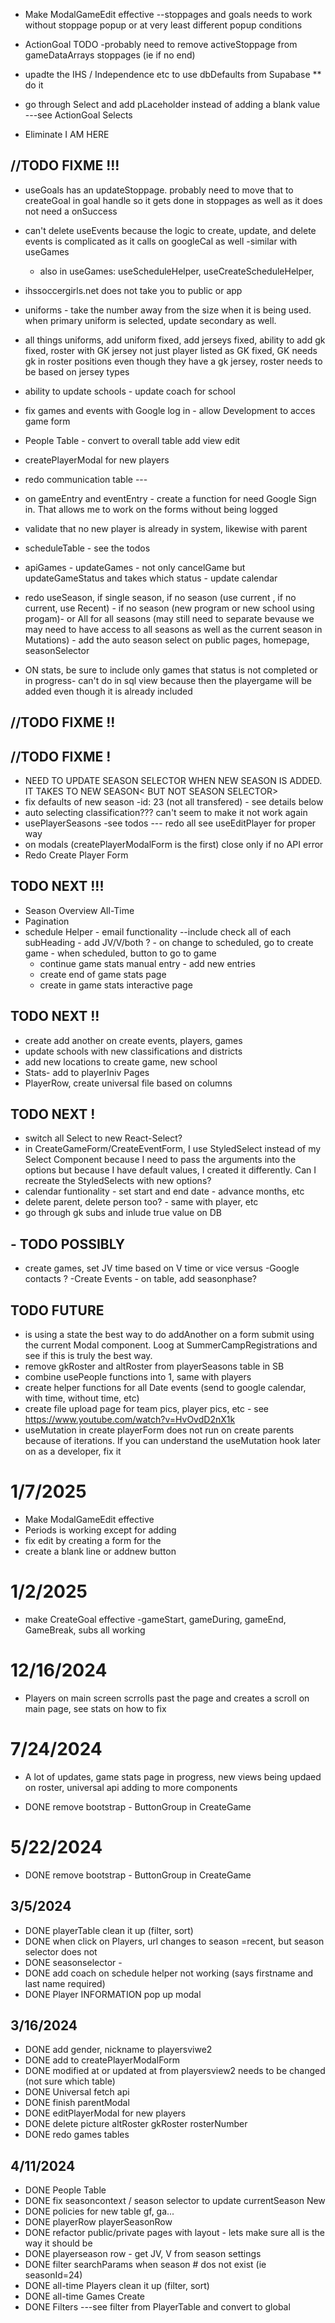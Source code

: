 - Make ModalGameEdit effective
  --stoppages and goals needs to work without stoppage popup or at very least different popup conditions
- ActionGoal TODO
  -probably need to remove activeStoppage from gameDataArrays stoppages (ie if no end)
- upadte the IHS / Independence etc to use dbDefaults from Supabase
  \*\* do it

- go through Select and add pLaceholder instead of adding a blank value ---see ActionGoal Selects

- Eliminate I AM HERE

## //TODO FIXME !!!

- useGoals has an updateStoppage. probably need to move that to createGoal in goal handle so it gets done in stoppages as well as it does not need a onSuccess
- can't delete useEvents because the logic to create, update, and delete events is complicated as it calls on googleCal as well
  -similar with useGames

  - also in useGames: useScheduleHelper,
    useCreateScheduleHelper,

- ihssoccergirls.net does not take you to public or app
- uniforms - take the number away from the size when it is being used. when primary uniform is selected, update secondary as well.
- all things uniforms, add uniform fixed, add jerseys fixed, ability to add gk fixed, roster with GK jersey not just player listed as GK fixed, GK needs gk in roster positions even though they have a gk jersey, roster needs to be based on jersey types
- ability to update schools - update coach for school

- fix games and events with Google log in - allow Development to acces game form

- People Table - convert to overall table add view edit

- createPlayerModal for new players

- redo communication table ---
- on gameEntry and eventEntry - create a function for need Google Sign in. That allows me to work on the forms without being logged
- validate that no new player is already in system, likewise with parent

- scheduleTable - see the todos
- apiGames - updateGames - not only cancelGame but updateGameStatus and takes which status - update calendar
- redo useSeason, if single season, if no season (use current , if no current, use Recent) - if no season (new program or new school using progam)- or All for all seasons (may still need to separate bevause we may need to have access to all seasons as well as the current season in Mutations) - add the auto season select on public pages, homepage, seasonSelector

- ON stats, be sure to include only games that status is not completed or in progress- can't do in sql view because then the playergame will be added even though it is already included

## //TODO FIXME !!

## //TODO FIXME !

- NEED TO UPDATE SEASON SELECTOR WHEN NEW SEASON IS ADDED. IT TAKES TO NEW SEASON< BUT NOT SEASON SELECTOR>
- fix defaults of new season -id: 23 (not all transfered) - see details below
- auto selecting classification??? can't seem to make it not work again
- usePlayerSeasons -see todos --- redo all see useEditPlayer for proper way
- on modals (createPlayerModalForm is the first) close only if no API error
- Redo Create Player Form

## TODO NEXT !!!

- Season Overview All-Time
- Pagination
- schedule Helper - email functionality --include check all of each subHeading - add JV/V/both ? - on change to scheduled, go to create game - when scheduled, button to go to game
  - continue game stats manual entry - add new entries
  - create end of game stats page
  - create in game stats interactive page

## TODO NEXT !!

- create add another on create events, players, games
- update schools with new classifications and districts
- add new locations to create game, new school
- Stats- add to playerIniv Pages
- PlayerRow, create universal file based on columns

## TODO NEXT !

- switch all Select to new React-Select?
- in CreateGameForm/CreateEventForm, I use StyledSelect instead of my Select Component because I need to pass the arguments into the options but because I have default values, I created it differently. Can I recreate the StyledSelects with new options?
- calendar funtionality - set start and end date - advance months, etc
- delete parent, delete person too? - same with player, etc
- go through gk subs and inlude true value on DB

## - TODO POSSIBLY

- create games, set JV time based on V time or vice versus
  -Google contacts ?
  -Create Events - on table, add seasonphase?

## TODO FUTURE

- is using a state the best way to do addAnother on a form submit using the current Modal component. Loog at SummerCampRegistrations and see if this is truly the best way.
- remove gkRoster and altRoster from playerSeasons table in SB
- combine usePeople functions into 1, same with players
- create helper functions for all Date events (send to google calendar, with time, without time, etc)
- create file upload page for team pics, player pics, etc - see https://www.youtube.com/watch?v=HvOvdD2nX1k
- useMutation in create playerForm does not run on create parents because of iterations. If you can understand the useMutation hook later on as a developer, fix it

# 1/7/2025

- Make ModalGameEdit effective
- Periods is working except for adding
- fix edit by creating a form for the
- create a blank line or addnew button

# 1/2/2025

- make CreateGoal effective
  -gameStart, gameDuring, gameEnd, GameBreak, subs all working

# 12/16/2024

- Players on main screen scrrolls past the page and creates a scroll on main page, see stats on how to fix

# 7/24/2024

- A lot of updates, game stats page in progress, new views being updaed on roster, universal api adding to more components

- DONE remove bootstrap - ButtonGroup in CreateGame

# 5/22/2024

- DONE remove bootstrap - ButtonGroup in CreateGame

## 3/5/2024

- DONE playerTable clean it up (filter, sort)
- DONE when click on Players, url changes to season =recent, but season selector does not
- DONE seasonselector -
- DONE add coach on schedule helper not working (says firstname and last name required)
- DONE Player INFORMATION pop up modal

## 3/16/2024

- DONE add gender, nickname to playersviwe2
- DONE add to createPlayerModalForm
- DONE modified at or updated at from playersview2 needs to be changed (not sure which table)
- DONE Universal fetch api
- DONE finish parentModal
- DONE editPlayerModal for new players
- DONE delete picture altRoster gkRoster rosterNumber
- DONE redo games tables

## 4/11/2024

- DONE People Table
- DONE fix seasoncontext / season selector to update currentSeason New
- DONE policies for new table gf, ga...
- DONE playerRow playerSeasonRow
- DONE refactor public/private pages with layout - lets make sure all is the way it should be
- DONE playerseason row - get JV, V from season settings
- DONE filter searchParams when season # dos not exist (ie seasonId=24)
- DONE all-time Players clean it up (filter, sort)
- DONE all-time Games Create
- DONE Filters ---see filter from PlayerTable and convert to global

##
